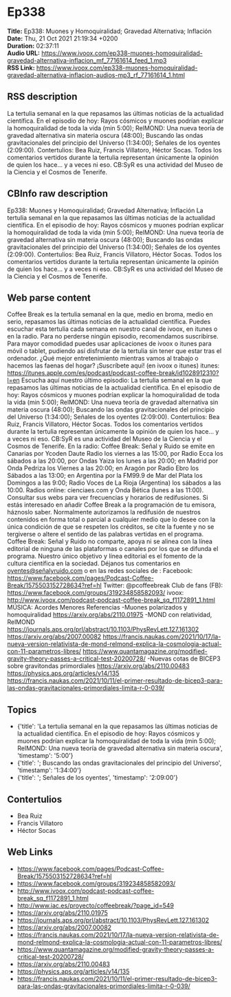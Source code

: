 # Ep338  
**Title:** Ep338: Muones y Homoquiralidad; Gravedad Alternativa; Inflación  
**Date:** Thu, 21 Oct 2021 21:19:34 +0200  
**Duration:** 02:37:11  
**Audio URL:** https://www.ivoox.com/ep338-muones-homoquiralidad-gravedad-alternativa-inflacion_mf_77161614_feed_1.mp3  
**RSS Link:** https://www.ivoox.com/ep338-muones-homoquiralidad-gravedad-alternativa-inflacion-audios-mp3_rf_77161614_1.html  

## RSS description
La tertulia semanal en la que repasamos las últimas noticias de la actualidad científica. En el episodio de hoy: Rayos cósmicos y muones podrían explicar la homoquiralidad de toda la vida (min 5:00); RelMOND: Una nueva teoría de gravedad alternativa sin materia oscura (48:00); Buscando las ondas gravitacionales del principio del Universo (1:34:00); Señales de los oyentes (2:09:00). Contertulios: Bea Ruiz, Francis Villatoro, Héctor Socas. Todos los comentarios vertidos durante la tertulia representan únicamente la opinión de quien los hace... y a veces ni eso. CB:SyR es una actividad del Museo de la Ciencia y el Cosmos de Tenerife.

## CBInfo raw description
Ep338: Muones y Homoquiralidad; Gravedad Alternativa; Inflación
La tertulia semanal en la que repasamos las últimas noticias de la actualidad científica. En el episodio de hoy: Rayos cósmicos y muones podrían explicar la homoquiralidad de toda la vida (min 5:00); RelMOND: Una nueva teoría de gravedad alternativa sin materia oscura (48:00); Buscando las ondas gravitacionales del principio del Universo (1:34:00); Señales de los oyentes (2:09:00). Contertulios: Bea Ruiz, Francis Villatoro, Héctor Socas. Todos los comentarios vertidos durante la tertulia representan únicamente la opinión de quien los hace... y a veces ni eso. CB:SyR es una actividad del Museo de la Ciencia y el Cosmos de Tenerife.


## Web parse content
Coffee Break es la tertulia semanal en la que, medio en broma, medio en serio, repasamos las últimas noticias de la actualidad científica. Puedes escuchar esta tertulia cada semana en nuestro canal de ivoox, en itunes o en la radio. Para no perderse ningún episodio, recomendamos suscribirse. Para mayor comodidad puedes usar aplicaciones de ivoox o itunes para móvil o tablet, pudiendo así disfrutar de la tertulia sin tener que estar tras el ordenador. ¿Qué mejor entretenimiento mientras vamos al trabajo o hacemos las faenas del hogar? ¡Suscríbete aquí! (en ivoox o itunes) itunes: https://itunes.apple.com/es/podcast/podcast-coffee-break/id1028912310?l=en Escucha aquí nuestro último episodio: La tertulia semanal en la que repasamos las últimas noticias de la actualidad científica. En el episodio de hoy: Rayos cósmicos y muones podrían explicar la homoquiralidad de toda la vida (min 5:00); RelMOND: Una nueva teoría de gravedad alternativa sin materia oscura (48:00); Buscando las ondas gravitacionales del principio del Universo (1:34:00); Señales de los oyentes (2:09:00). Contertulios: Bea Ruiz, Francis Villatoro, Héctor Socas. Todos los comentarios vertidos durante la tertulia representan únicamente la opinión de quien los hace… y a veces ni eso. CB:SyR es una actividad del Museo de la Ciencia y el Cosmos de Tenerife. En la radio: Coffee Break: Señal y Ruido se emite en Canarias por Ycoden Daute Radio los viernes a las 15:00, por Radio Ecca los sábados a las 20:00, por Ondas Yaiza los lunes a las 20:00; en Madrid por Onda Pedriza los Viernes a las 20:00; en Aragón por Radio Ebro los Sábados a las 13:00; en Argentina por la FM99.9 de Mar del Plata los Domingos a las 9:00; Radio Voces de La Rioja (Argentina) los sábados a las 10:00. Radios online: cienciaes.com y Onda Bética (lunes a las 11:00). Consultar sus webs para ver frecuencias y horarios de redifusiones. Si estás interesado en añadir Coffee Break a la programación de tu emisora, háznoslo saber. Normalmente autorizamos la redifusión de nuestros contenidos en forma total o parcial a cualquier medio que lo desee con la única condición de que se respeten los créditos, se cite la fuente y no se tergiverse o altere el sentido de las palabras vertidas en el programa. Coffee Break: Señal y Ruido no comparte, apoya ni se alinea con la línea editorial de ninguna de las plataformas o canales por los que se difunda el programa. Nuestro único objetivo y línea editorial es el fomento de la cultura científica en la sociedad. Déjanos tus comentarios en oyentes@señalyruido.com o en las redes sociales de : Facebook: https://www.facebook.com/pages/Podcast-Coffee-Break/1575503152728634?ref=hl Twitter: @pcoffeebreak Club de fans (FB): https://www.facebook.com/groups/319234858582093/ ivoox: http://www.ivoox.com/podcast-podcast-coffee-break_sq_f1172891_1.html MÚSICA: Acordes Menores Referencias -Muones polarizados y homoquiralidad https://arxiv.org/abs/2110.01975 -MOND con relatividad, RelMOND https://journals.aps.org/prl/abstract/10.1103/PhysRevLett.127.161302 https://arxiv.org/abs/2007.00082 https://francis.naukas.com/2021/10/17/la-nueva-version-relativista-de-mond-relmond-explica-la-cosmologia-actual-con-11-parametros-libres/ https://www.quantamagazine.org/modified-gravity-theory-passes-a-critical-test-20200728/ -Nuevas cotas de BICEP3 sobre gravitondas primordiales https://arxiv.org/abs/2110.00483 https://physics.aps.org/articles/v14/135 https://francis.naukas.com/2021/10/11/el-primer-resultado-de-bicep3-para-las-ondas-gravitacionales-primordiales-limita-r-0-039/

## Topics
- {'title': 'La tertulia semanal en la que repasamos las últimas noticias de la actualidad científica. En el episodio de hoy: Rayos cósmicos y muones podrían explicar la homoquiralidad de toda la vida (min 5:00); RelMOND: Una nueva teoría de gravedad alternativa sin materia oscura', 'timestamp': '5:00'}
- {'title': '; Buscando las ondas gravitacionales del principio del Universo', 'timestamp': '1:34:00'}
- {'title': '; Señales de los oyentes', 'timestamp': '2:09:00'}
## Contertulios
- Bea Ruiz
- Francis Villatoro
- Héctor Socas
## Web Links
- https://www.facebook.com/pages/Podcast-Coffee-Break/1575503152728634?ref=hl
- https://www.facebook.com/groups/319234858582093/
- http://www.ivoox.com/podcast-podcast-coffee-break_sq_f1172891_1.html
- http://www.iac.es/proyecto/coffeebreak/?page_id=549
- https://arxiv.org/abs/2110.01975
- https://journals.aps.org/prl/abstract/10.1103/PhysRevLett.127.161302
- https://arxiv.org/abs/2007.00082
- https://francis.naukas.com/2021/10/17/la-nueva-version-relativista-de-mond-relmond-explica-la-cosmologia-actual-con-11-parametros-libres/
- https://www.quantamagazine.org/modified-gravity-theory-passes-a-critical-test-20200728/
- https://arxiv.org/abs/2110.00483
- https://physics.aps.org/articles/v14/135
- https://francis.naukas.com/2021/10/11/el-primer-resultado-de-bicep3-para-las-ondas-gravitacionales-primordiales-limita-r-0-039/